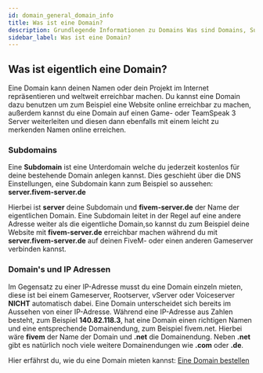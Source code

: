 ```yaml
---
id: domain_general_domain_info
title: Was ist eine Domain?
description: Grundlegende Informationen zu Domains Was sind Domains, Subdomains oder IP Adressen? ZAP-Hosting.com Dokumentationen
sidebar_label: Was ist eine Domain?
---
```



## Was ist eigentlich eine Domain? 

Eine Domain kann deinen Namen oder dein Projekt im Internet repräsentieren und weltweit erreichbar machen. Du kannst eine Domain dazu benutzen um zum Beispiel eine Website online erreichbar zu machen, außerdem kannst du eine Domain auf einen Game- oder TeamSpeak 3 Server weiterleiten und diesen dann ebenfalls mit einem leicht zu merkenden Namen online erreichen.


### Subdomains

Eine **Subdomain** ist eine Unterdomain welche du jederzeit kostenlos für deine bestehende Domain anlegen kannst. Dies geschieht über die DNS Einstellungen, eine Subdomain kann zum Beispiel so aussehen: **server.fivem-server.de**

Hierbei ist **server** deine Subdomain und **fivem-server.de** der Name der eigentlichen Domain. Eine Subdomain leitet in der Regel auf eine andere Adresse weiter als die eigentliche Domain,so kannst du zum Beispiel deine Website mit **fivem-server.de** erreichbar machen während du mit **server.fivem-server.de** auf deinen FiveM- oder einen anderen Gameserver verbinden kannst. 




### Domain's und IP Adressen

Im Gegensatz zu einer IP-Adresse musst du eine Domain einzeln mieten, diese ist bei einem Gameserver, Rootserver, vServer oder Voiceserver **NICHT** automatisch dabei. Eine Domain unterscheidet sich bereits im Aussehen von einer IP-Adresse. Während eine IP-Adresse aus Zahlen besteht, zum Beispiel **140.82.118.3**, hat eine Domain einen richtigen Namen und eine entsprechende Domainendung, zum Beispiel fivem.net. Hierbei wäre **fivem** der Name der Domain und **.net** die Domainendung. Neben **.net** gibt es natürlich noch viele weitere Domainendungen wie **.com** oder **.de**.

Hier erfährst du, wie du eine Domain mieten kannst: [Eine Domain bestellen](domain_order.md)